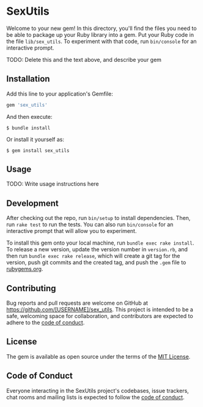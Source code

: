 # SexUtils

Welcome to your new gem! In this directory, you'll find the files you need to be able to package up your Ruby library into a gem. Put your Ruby code in the file `lib/sex_utils`. To experiment with that code, run `bin/console` for an interactive prompt.

TODO: Delete this and the text above, and describe your gem

## Installation

Add this line to your application's Gemfile:

```ruby
gem 'sex_utils'
```

And then execute:

    $ bundle install

Or install it yourself as:

    $ gem install sex_utils

## Usage

TODO: Write usage instructions here

## Development

After checking out the repo, run `bin/setup` to install dependencies. Then, run `rake test` to run the tests. You can also run `bin/console` for an interactive prompt that will allow you to experiment.

To install this gem onto your local machine, run `bundle exec rake install`. To release a new version, update the version number in `version.rb`, and then run `bundle exec rake release`, which will create a git tag for the version, push git commits and the created tag, and push the `.gem` file to [rubygems.org](https://rubygems.org).

## Contributing

Bug reports and pull requests are welcome on GitHub at https://github.com/[USERNAME]/sex_utils. This project is intended to be a safe, welcoming space for collaboration, and contributors are expected to adhere to the [code of conduct](https://github.com/[USERNAME]/sex_utils/blob/main/CODE_OF_CONDUCT.md).

## License

The gem is available as open source under the terms of the [MIT License](https://opensource.org/licenses/MIT).

## Code of Conduct

Everyone interacting in the SexUtils project's codebases, issue trackers, chat rooms and mailing lists is expected to follow the [code of conduct](https://github.com/[USERNAME]/sex_utils/blob/main/CODE_OF_CONDUCT.md).
